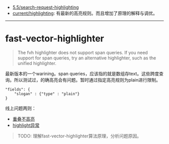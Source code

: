- [5.5/search-request-highlighting](https://www.elastic.co/guide/en/elasticsearch/reference/5.5/search-request-highlighting.html)
- [current/highlighting](https://www.elastic.co/guide/en/elasticsearch/reference/current/highlighting.html): 有最新的高亮规则。而且增加了原理的解释与调优。


---
# fast-vector-highlighter

> The fvh highlighter does not support span queries. If you need support for span queries, try an alternative highlighter, such as the unified highlighter.

最新版本的一个warining。span queries，应该指的就是数组存text。这些跨度查询。所以测试过，的确高亮会有问题。暂时通过指定高亮规则为plain进行限制。

```
"fields": {
    "slogan" : {"type" : "plain"}
}
```

线上问题两则：
- [重叠不高亮](/notebook/elasticsearch/问题记录.md#重叠不高亮)
- [highlight异常](/notebook/elasticsearch/问题记录.md#highlight异常)

> TODO: 理解fast-vector-highlighter算法原理，分析问题原因。
